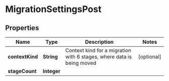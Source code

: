 

# MigrationSettingsPost


## Properties

| Name | Type | Description | Notes |
|------------ | ------------- | ------------- | -------------|
|**contextKind** | **String** | Context kind for a migration with 6 stages, where data is being moved |  [optional] |
|**stageCount** | **Integer** |  |  |



